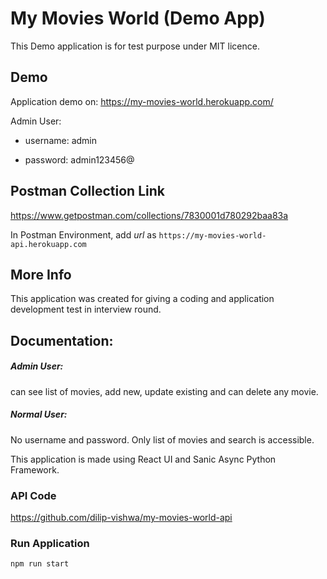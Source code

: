 # My Movies World (Demo App)

This Demo application is for test purpose under MIT licence.

## Demo
Application demo on:
https://my-movies-world.herokuapp.com/

Admin User:

- username: admin

- password: admin123456@

## Postman Collection Link
https://www.getpostman.com/collections/7830001d780292baa83a

In Postman Environment, add *url* as `https://my-movies-world-api.herokuapp.com` 

## More Info

This application was created for giving a coding and application development test in interview round.


## Documentation:


##### Admin User:
 
can see list of movies, add new, update existing and can delete any movie.

##### Normal User:
No username and password. Only list of movies and search is accessible.


This application is made using React UI and Sanic Async Python Framework.

### API Code

https://github.com/dilip-vishwa/my-movies-world-api


### Run Application 
`npm run start`
